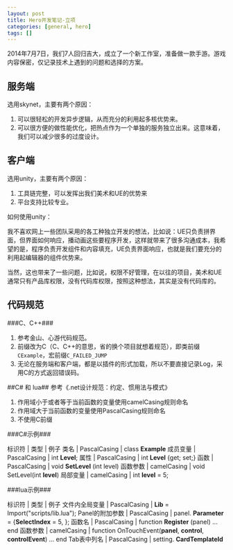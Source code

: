 ```yaml
---
layout: post
title: Hero开发笔记-立项
categories: [general, hero]
tags: []
---
```


2014年7月7日，我们7人回归吉大，成立了一个新工作室，准备做一款手游。游戏内容保密，仅记录技术上遇到的问题和选择的方案。

## 服务端 ##
选用skynet，主要有两个原因：

1. 可以很轻松的开发异步逻辑，从而充分的利用起多核优势来。
1. 可以很方便的做性能优化，把热点作为一个单独的服务独立出来。这意味着，我们可以减少很多的过度设计。

## 客户端 ##
选用unity，主要有两个原因：

1. 工具链完整，可以发挥出我们美术和UE的优势来
1. 平台支持比较专业。

如何使用unity：

我不喜欢网上一些团队采用的各工种独立开发的想法，比如说：UE只负责拼界面，但界面如何响应，播动画这些要程序开发，这样就带来了很多沟通成本，我希望的是，程序负责开发组件和内容填充，UE负责界面响应，也就是我们要充分的利用起编辑器的组件优势来。

当然，这也带来了一些问题，比如说，权限不好管理，在以往的项目，美术和UE通常只有产品库权限，没有代码库权限，按照这种想法，其实是没有代码库的。
 
## 代码规范 ##

###C、C++###
1. 参考金山、心游代码规范。
1. 前缀改为C（C、C++的意思，省的换个项目就想着规范），即类前缀`CExample`，宏前缀`C_FAILED_JUMP`
1. 无论在服务端和客户端，都是以插件的形式加载，所以不要直接记录Log，采用C的方式返回错误码。

##C# 和 lua##
参考《.net设计规范：约定、惯用法与模式》

1. 作用域小于或者等于当前函数的变量使用camelCasing规则命名
1. 作用域大于当前函数的变量使用PascalCasing规则命名
1. 不使用C前缀

###C#示例###

标识符  				| 类型				| 例子
类名    	            | PascalCasing     	| class **Example**
成员变量  		    | PascalCasing     	| int **Level**;
属性           	    | PascalCasing     	| int **Level** {get; set;}
函数           	    | PascalCasing     	| void **SetLevel** (int level)
函数参数         	    | camelCasing      	| void SetLevel(int **level**)
局部变量         	    | camelCasing      	| int **level** = 5;

###lua示例###

标识符  				| 类型				| 例子
文件内全局变量    	    | PascalCasing     	| **Lib** = Import("scripts/lib.lua"); 
Panel的附加参数  		| PascalCasing     	| panel. **Parameter** = {**SelectIndex** = 5, };
函数名           	    | PascalCasing     	| function **Register** (panel) ... end
函数参数         	    | camelCasing      	| function OnTouchEvent(**panel**, **control**, **controlEvent**) ... end
Tab表中列名      	    | PascalCasing     	| setting. **CardTemplateId**
